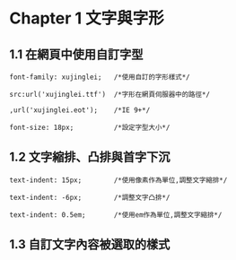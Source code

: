 
# Chapter 1 文字與字形

## 1.1  在網頁中使用自訂字型
```
font-family: xujinglei;   /*使用自訂的字形樣式*/

src:url('xujinglei.ttf')  /*字形在網頁伺服器中的路徑*/

,url('xujinglei.eot');    /*IE 9+*/

font-size: 18px;          /*設定字型大小*/
```

## 1.2  文字縮排、凸排與首字下沉
```
text-indent: 15px;        /*使用像素作為單位,調整文字縮排*/

text-indent: -6px;        /*調整文字凸排*/

text-indent: 0.5em;       /*使用em作為單位,調整文字縮排*/
```

## 1.3  自訂文字內容被選取的樣式
```

```
